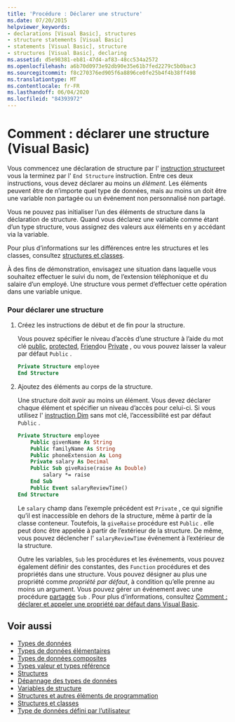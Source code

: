 ```yaml
---
title: 'Procédure : Déclarer une structure'
ms.date: 07/20/2015
helpviewer_keywords:
- declarations [Visual Basic], structures
- structure statements [Visual Basic]
- statements [Visual Basic], structure
- structures [Visual Basic], declaring
ms.assetid: d5e98381-eb81-47d4-af83-48cc534a2572
ms.openlocfilehash: a6b70d0973e92db90e35e61b7fed2279c5b0bac3
ms.sourcegitcommit: f8c270376ed905f6a8896ce0fe25b4f4b38ff498
ms.translationtype: MT
ms.contentlocale: fr-FR
ms.lasthandoff: 06/04/2020
ms.locfileid: "84393972"
---
```

# <a name="how-to-declare-a-structure-visual-basic"></a>Comment : déclarer une structure (Visual Basic)
Vous commencez une déclaration de structure par l' [instruction structure](../../../language-reference/statements/structure-statement.md)et vous la terminez par l' `End Structure` instruction. Entre ces deux instructions, vous devez déclarer au moins un *élément*. Les éléments peuvent être de n’importe quel type de données, mais au moins un doit être une variable non partagée ou un événement non personnalisé non partagé.  
  
 Vous ne pouvez pas initialiser l’un des éléments de structure dans la déclaration de structure. Quand vous déclarez une variable comme étant d’un type structure, vous assignez des valeurs aux éléments en y accédant via la variable.  
  
 Pour plus d’informations sur les différences entre les structures et les classes, consultez [structures et classes](structures-and-classes.md).  
  
 À des fins de démonstration, envisagez une situation dans laquelle vous souhaitez effectuer le suivi du nom, de l’extension téléphonique et du salaire d’un employé. Une structure vous permet d’effectuer cette opération dans une variable unique.  
  
### <a name="to-declare-a-structure"></a>Pour déclarer une structure  
  
1. Créez les instructions de début et de fin pour la structure.  
  
     Vous pouvez spécifier le niveau d’accès d’une structure à l’aide du mot clé [public](../../../language-reference/modifiers/public.md), [protected](../../../language-reference/modifiers/protected.md), [Friend](../../../language-reference/modifiers/friend.md)ou [Private](../../../language-reference/modifiers/private.md) , ou vous pouvez laisser la valeur par défaut `Public` .  
  
    ```vb  
    Private Structure employee  
    End Structure  
    ```  
  
2. Ajoutez des éléments au corps de la structure.  
  
     Une structure doit avoir au moins un élément. Vous devez déclarer chaque élément et spécifier un niveau d’accès pour celui-ci. Si vous utilisez l' [instruction Dim](../../../language-reference/statements/dim-statement.md) sans mot clé, l’accessibilité est par défaut `Public` .  
  
    ```vb  
    Private Structure employee  
        Public givenName As String  
        Public familyName As String  
        Public phoneExtension As Long  
        Private salary As Decimal  
        Public Sub giveRaise(raise As Double)  
            salary *= raise  
        End Sub  
        Public Event salaryReviewTime()  
    End Structure  
    ```  
  
     Le `salary` champ dans l’exemple précédent est `Private` , ce qui signifie qu’il est inaccessible en dehors de la structure, même à partir de la classe conteneur. Toutefois, la `giveRaise` procédure est `Public` . elle peut donc être appelée à partir de l’extérieur de la structure. De même, vous pouvez déclencher l' `salaryReviewTime` événement à l’extérieur de la structure.  
  
     Outre les variables, `Sub` les procédures et les événements, vous pouvez également définir des constantes, des `Function` procédures et des propriétés dans une structure. Vous pouvez désigner au plus une propriété comme *propriété par défaut*, à condition qu’elle prenne au moins un argument. Vous pouvez gérer un événement avec une procédure [partagée](../../../language-reference/modifiers/shared.md) `Sub` . Pour plus d’informations, consultez [Comment : déclarer et appeler une propriété par défaut dans Visual Basic](../procedures/how-to-declare-and-call-a-default-property.md).  
  
## <a name="see-also"></a>Voir aussi

- [Types de données](index.md)
- [Types de données élémentaires](elementary-data-types.md)
- [Types de données composites](composite-data-types.md)
- [Types valeur et types référence](value-types-and-reference-types.md)
- [Structures](structures.md)
- [Dépannage des types de données](troubleshooting-data-types.md)
- [Variables de structure](structure-variables.md)
- [Structures et autres éléments de programmation](structures-and-other-programming-elements.md)
- [Structures et classes](structures-and-classes.md)
- [Type de données défini par l’utilisateur](../../../language-reference/data-types/user-defined-data-type.md)
